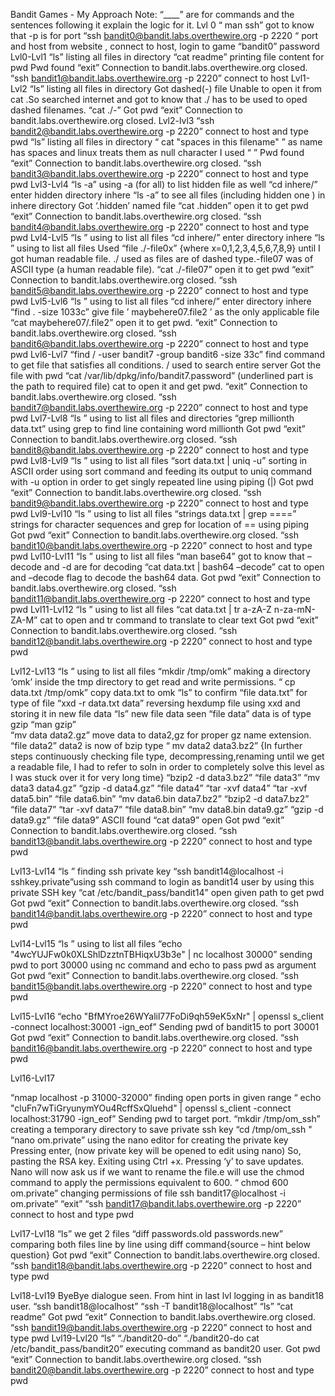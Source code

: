 Bandit Games - My Approach
Note: “____” are for commands and the sentences following it explain the logic for it.
Lvl 0
“ man ssh”          got to know that -p is for port
“ssh bandit0@bandit.labs.overthewire.org -p 2220   “   port and host from website , connect to host, login to                      game
“bandit0”                password
 Lvl0-Lvl1
“ls”                 listing all files in directory
“cat readme”              printing file content for pwd
Pwd found
“exit”  Connection to bandit.labs.overthewire.org closed.
“ssh bandit1@bandit.labs.overthewire.org -p 2220”    connect to host
Lvl1-Lvl2
“ls”                 listing all files in directory
Got dashed(-)  file 
Unable to open it from cat .So searched internet and got to know that ./ has to be used to oped dashed filenames.
“cat ./-”
Got pwd
“exit”  Connection to bandit.labs.overthewire.org closed.
Lvl2-lvl3
“ssh bandit2@bandit.labs.overthewire.org -p 2220”    connect to host and type pwd
“ls”                 listing all files in directory
“ cat "spaces in this filename" ”     as name has spaces and linux treats them as null character I used “ ”
Pwd found
“exit”  Connection to bandit.labs.overthewire.org closed.
“ssh bandit3@bandit.labs.overthewire.org -p 2220”    connect to host and type pwd
Lvl3-Lvl4
“ls -a”    using -a (for all) to list hidden file as well
“cd inhere/”   enter hidden directory inhere
“ls -a”      to see all files (including hidden one ) in inhere directory
Got ‘.hidden’ named file
“cat .hidden”      open it to get pwd
“exit”  Connection to bandit.labs.overthewire.org closed.
“ssh bandit4@bandit.labs.overthewire.org -p 2220”    connect to host and type pwd
Lvl4-Lvl5
“ls ”    using to list all files
“cd inhere/”   enter directory inhere
“ls ”    using to list all files
Used “file ./-file0x”  {where x=0,1,2,3,4,5,6,7,8,9}  until I got human readable file. ./ used as files are of dashed type.-file07 was of ASCII type (a human readable file).
“cat ./-file07”    open it to get pwd
“exit”  Connection to bandit.labs.overthewire.org closed.
“ssh bandit5@bandit.labs.overthewire.org -p 2220”    connect to host and type pwd
Lvl5-Lvl6
“ls ”    using to list all files
“cd inhere/”   enter directory inhere
“find . -size 1033c”   give file ’ maybehere07.file2  ’ as the only applicable file
“cat maybehere07/.file2”  open it to get pwd.
“exit”  Connection to bandit.labs.overthewire.org closed.
“ssh bandit6@bandit.labs.overthewire.org -p 2220”    connect to host and type pwd
Lvl6-Lvl7
“find / -user bandit7 -group bandit6 -size 33c”       find command to get file that satisfies all conditions. / used to search entire server
Got the file with pwd
“cat /var/lib/dpkg/info/bandit7.password”  (underlined part is the path to required file) cat to open it and get pwd.
“exit”  Connection to bandit.labs.overthewire.org closed.
“ssh bandit7@bandit.labs.overthewire.org -p 2220”    connect to host and type pwd
Lvl7-Lvl8
“ls ”    using to list all files and directories
“grep millionth data.txt”   using grep to find line containing word millionth 
Got pwd
“exit”  Connection to bandit.labs.overthewire.org closed.
“ssh bandit8@bandit.labs.overthewire.org -p 2220”    connect to host and type pwd
Lvl8-Lvl9
“ls ”    using to list all files
“sort data.txt | uniq -u”  sorting in ASCII order using sort command and feeding its output to uniq command with -u option in order to get singly repeated line using piping (|)
Got pwd
“exit”  Connection to bandit.labs.overthewire.org closed.
“ssh bandit9@bandit.labs.overthewire.org -p 2220”    connect to host and type pwd
Lvl9-Lvl10
“ls ”    using to list all files
“strings data.txt | grep ====”    strings for character sequences and grep for location of == using piping
Got pwd
“exit”  Connection to bandit.labs.overthewire.org closed.
“ssh bandit10@bandit.labs.overthewire.org -p 2220”    connect to host and type pwd
Lvl10-Lvl11
“ls ”    using to list all files
“man base64”      got to know that –decode and -d are for decoding
“cat data.txt | bash64 –decode”     cat to open and –decode flag to decode the bash64 data.
Got pwd
“exit”  Connection to bandit.labs.overthewire.org closed.
“ssh bandit11@bandit.labs.overthewire.org -p 2220”    connect to host and type pwd
Lvl11-Lvl12
“ls ”    using to list all files
“cat data.txt | tr a-zA-Z n-za-mN-ZA-M” cat to open and tr command to translate to clear text
Got pwd
“exit”  Connection to bandit.labs.overthewire.org closed.
“ssh bandit12@bandit.labs.overthewire.org -p 2220”    connect to host and type pwd

Lvl12-Lvl13
“ls ”    using to list all files
   “mkdir /tmp/omk”          making a directory ‘omk’ inside the tmp directory to get read and write          permissions.
“ cp data.txt /tmp/omk”  copy data.txt to omk
“ls”   to confirm
“file data.txt”   for type of file
“xxd -r data.txt data”     reversing hexdump file using xxd  and storing it in new file data
“ls”   new file data seen
“file data” data is of type gzip
“man gzip”  
“mv data data2.gz”     move data to data2,gz for proper gz name extension.
“file data2”  data2 is now of bzip type
“ mv data2 data3.bz2”    {In further steps continuously checking file type, decompressing,renaming until we get a readable file, I had to refer to soln in order to completely solve this level as I was stuck over it for very long time}
“bzip2 -d data3.bz2”
“file data3”
“mv data3 data4.gz”
“gzip -d data4.gz”
“file data4”
“tar -xvf data4”
“tar -xvf data5.bin”
“file data6.bin”
“mv data6.bin data7.bz2”
“bzip2 -d data7.bz2”
“file data7”
“tar -xvf data7”
“file data8.bin”
“mv data8.bin data9.gz”
“gzip -d data9.gz”
“file data9”    ASCII found
“cat data9”       open
Got pwd
“exit”  Connection to bandit.labs.overthewire.org closed.
“ssh bandit13@bandit.labs.overthewire.org -p 2220”    connect to host and type pwd

Lvl13-Lvl14
“ls ”    finding ssh private key
“ssh bandit14@localhost -i sshkey.private”using ssh command to login as bandit14 user by using this private SSH key
“cat /etc/bandit_pass/bandit14” open given path to get pwd
Got pwd
“exit”  Connection to bandit.labs.overthewire.org closed.
“ssh bandit14@bandit.labs.overthewire.org -p 2220”    connect to host and type pwd


Lvl14-Lvl15
“ls ”    using to list all files
“echo "4wcYUJFw0k0XLShlDzztnTBHiqxU3b3e" | nc localhost 30000”    sending pwd to port 30000 using nc command and echo to pass pwd as argument
Got pwd
“exit”  Connection to bandit.labs.overthewire.org closed.
“ssh bandit15@bandit.labs.overthewire.org -p 2220”    connect to host and type pwd

Lvl15-Lvl16
“echo "BfMYroe26WYalil77FoDi9qh59eK5xNr" | openssl s_client -connect localhost:30001 -ign_eof”
Sending pwd of bandit15 to port 30001 
Got pwd
“exit”  Connection to bandit.labs.overthewire.org closed.
“ssh bandit16@bandit.labs.overthewire.org -p 2220”    connect to host and type pwd

Lvl16-Lvl17

“nmap localhost -p 31000-32000”    finding open ports in given range 
“ echo "cluFn7wTiGryunymYOu4RcffSxQluehd" | openssl s_client -connect localhost:31790 -ign_eof”
Sending pwd to target port.
“mkdir /tmp/om_ssh”    creating a temporary directory to save private ssh key
“cd /tmp/om_ssh "
“nano om.private”  using the nano editor for creating the private key
Pressing enter, (now private key will be opened to edit using nano) So, pasting the RSA key.
Exiting using Ctrl +x. Pressing ‘y’ to save updates. Nano will now ask us if we want to rename the file.e will use the chmod command to apply the permissions equivalent to 600.
“ chmod 600 om.private” changing permissions of file
 ssh bandit17@localhost -i om.private”
“exit”
“ssh bandit17@bandit.labs.overthewire.org -p 2220”    connect to host and type pwd

Lvl17-Lvl18
“ls”  we get 2 files
“diff passwords.old passwords.new”   comparing both files line by line using diff command{source – hint below question}
Got pwd
“exit”  Connection to bandit.labs.overthewire.org closed.
“ssh bandit18@bandit.labs.overthewire.org -p 2220”    connect to host and type pwd

Lvl18-Lvl19
ByeBye dialogue seen. From hint in last lvl logging in as bandit18 user.
“ssh bandit18@localhost” 
“ssh -T bandit18@localhost”
“ls” 
“cat readme”
Got pwd
“exit”  Connection to bandit.labs.overthewire.org closed.
“ssh bandit19@bandit.labs.overthewire.org -p 2220”    connect to host and type pwd
Lvl19-Lvl20
“ls”
“./bandit20-do” 
“./bandit20-do cat /etc/bandit_pass/bandit20”   executing command as bandit20 user.
Got pwd
“exit”  Connection to bandit.labs.overthewire.org closed.
“ssh bandit20@bandit.labs.overthewire.org -p 2220”    connect to host and type pwd



































